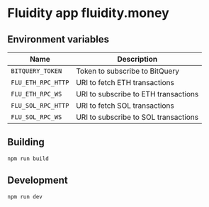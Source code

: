 # Fluidity app fluidity.money

## Environment variables

| Name               | Description                          |
| ------------------ | ------------------------------------ |
| `BITQUERY_TOKEN`   | Token to subscribe to BitQuery       |
| `FLU_ETH_RPC_HTTP` | URI to fetch ETH transactions        |
| `FLU_ETH_RPC_WS`   | URI to subscribe to ETH transactions |
| `FLU_SOL_RPC_HTTP` | URI to fetch SOL transactions        |
| `FLU_SOL_RPC_WS`   | URI to subscribe to SOL transactions |

## Building

    npm run build

## Development

    npm run dev
